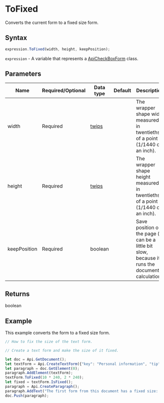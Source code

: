 # ToFixed

Converts the current form to a fixed size form.

## Syntax

```javascript
expression.ToFixed(width, height, keepPosition);
```

`expression` - A variable that represents a [ApiCheckBoxForm](../ApiCheckBoxForm.md) class.

## Parameters

| **Name** | **Required/Optional** | **Data type** | **Default** | **Description** |
| ------------- | ------------- | ------------- | ------------- | ------------- |
| width | Required | [twips](../../Enumeration/twips.md) |  | The wrapper shape width measured in twentieths of a point (1/1440 of an inch). |
| height | Required | [twips](../../Enumeration/twips.md) |  | The wrapper shape height measured in twentieths of a point (1/1440 of an inch). |
| keepPosition | Required | boolean |  | Save position on the page (it can be a little bit slow, because it runs the document calculation). |

## Returns

boolean

## Example

This example converts the form to a fixed size form.

```javascript editor-pdf
// How to fix the size of the text form.

// Create a text form and make the size of it fixed.

let doc = Api.GetDocument();
let textForm = Api.CreateTextForm({"key": "Personal information", "tip": "Enter your first name", "required": true, "placeholder": "First name", "comb": true, "maxCharacters": 10, "cellWidth": 3, "multiLine": false, "autoFit": false});
let paragraph = doc.GetElement(0);
paragraph.AddElement(textForm);
textForm.ToFixed(10 * 240, 2 * 240);
let fixed = textForm.IsFixed();
paragraph = Api.CreateParagraph();
paragraph.AddText("The first form from this document has a fixed size: " + fixed);
doc.Push(paragraph);
```
